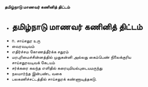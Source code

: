 **தமிழ்நாடு மாணவர் கணினித் திட்டம்**
- # தமிழ்நாடு மாணவர் கணினித் திட்டம்
- n. சாய்சதுர உரு
- வைரவடிவம்
- எதிர்ச்சம கோணத்தீர்க்க சதுரம்
- மரபுரிமைச்சின்னத்தில் முதுகன்னி அல்லது கைம்பெண் நிலைக்குரிய சாய்சதுரவடிவக் கேடயம்
- சர்க்கரை கலந்த  எளிதில்  கரையுமியல்புடையமருந்து
- நலமார்ந்த இன்பண்ட வகை
- பலகணிச்சட்டத்தில் சாய்சதுரக் கண்ணாடித்தகடு.

